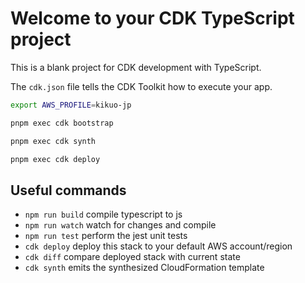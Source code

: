 # Welcome to your CDK TypeScript project

This is a blank project for CDK development with TypeScript.

The `cdk.json` file tells the CDK Toolkit how to execute your app.

```sh
export AWS_PROFILE=kikuo-jp
```

```sh
pnpm exec cdk bootstrap
```

```sh
pnpm exec cdk synth
```

```sh
pnpm exec cdk deploy
```

## Useful commands

* `npm run build`   compile typescript to js
* `npm run watch`   watch for changes and compile
* `npm run test`    perform the jest unit tests
* `cdk deploy`      deploy this stack to your default AWS account/region
* `cdk diff`        compare deployed stack with current state
* `cdk synth`       emits the synthesized CloudFormation template
